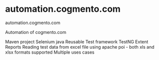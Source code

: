 # automation.cogmento.com
automation.cogmento.com

Automation of cogmento.com

Maven project
Selenium java
Reusable Test framework
TestNG
Extent Reports
Reading test data from excel file using apache poi - both xls and xlsx formats supported
Multiple uses cases




